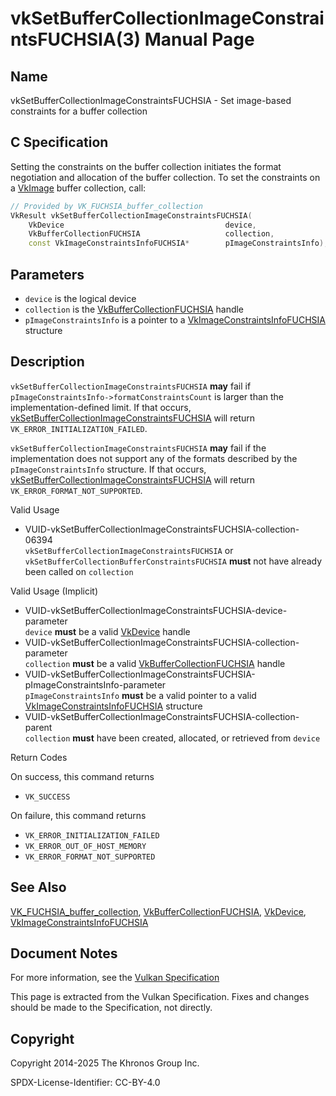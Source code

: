 # vkSetBufferCollectionImageConstraintsFUCHSIA(3) Manual Page

## Name

vkSetBufferCollectionImageConstraintsFUCHSIA - Set image-based constraints for a buffer collection



## [](#_c_specification)C Specification

Setting the constraints on the buffer collection initiates the format negotiation and allocation of the buffer collection. To set the constraints on a [VkImage](https://registry.khronos.org/vulkan/specs/latest/man/html/VkImage.html) buffer collection, call:

```c++
// Provided by VK_FUCHSIA_buffer_collection
VkResult vkSetBufferCollectionImageConstraintsFUCHSIA(
    VkDevice                                    device,
    VkBufferCollectionFUCHSIA                   collection,
    const VkImageConstraintsInfoFUCHSIA*        pImageConstraintsInfo);
```

## [](#_parameters)Parameters

- `device` is the logical device
- `collection` is the [VkBufferCollectionFUCHSIA](https://registry.khronos.org/vulkan/specs/latest/man/html/VkBufferCollectionFUCHSIA.html) handle
- `pImageConstraintsInfo` is a pointer to a [VkImageConstraintsInfoFUCHSIA](https://registry.khronos.org/vulkan/specs/latest/man/html/VkImageConstraintsInfoFUCHSIA.html) structure

## [](#_description)Description

`vkSetBufferCollectionImageConstraintsFUCHSIA` **may** fail if `pImageConstraintsInfo->formatConstraintsCount` is larger than the implementation-defined limit. If that occurs, [vkSetBufferCollectionImageConstraintsFUCHSIA](https://registry.khronos.org/vulkan/specs/latest/man/html/vkSetBufferCollectionImageConstraintsFUCHSIA.html) will return `VK_ERROR_INITIALIZATION_FAILED`.

`vkSetBufferCollectionImageConstraintsFUCHSIA` **may** fail if the implementation does not support any of the formats described by the `pImageConstraintsInfo` structure. If that occurs, [vkSetBufferCollectionImageConstraintsFUCHSIA](https://registry.khronos.org/vulkan/specs/latest/man/html/vkSetBufferCollectionImageConstraintsFUCHSIA.html) will return `VK_ERROR_FORMAT_NOT_SUPPORTED`.

Valid Usage

- [](#VUID-vkSetBufferCollectionImageConstraintsFUCHSIA-collection-06394)VUID-vkSetBufferCollectionImageConstraintsFUCHSIA-collection-06394  
  `vkSetBufferCollectionImageConstraintsFUCHSIA` or `vkSetBufferCollectionBufferConstraintsFUCHSIA` **must** not have already been called on `collection`

Valid Usage (Implicit)

- [](#VUID-vkSetBufferCollectionImageConstraintsFUCHSIA-device-parameter)VUID-vkSetBufferCollectionImageConstraintsFUCHSIA-device-parameter  
  `device` **must** be a valid [VkDevice](https://registry.khronos.org/vulkan/specs/latest/man/html/VkDevice.html) handle
- [](#VUID-vkSetBufferCollectionImageConstraintsFUCHSIA-collection-parameter)VUID-vkSetBufferCollectionImageConstraintsFUCHSIA-collection-parameter  
  `collection` **must** be a valid [VkBufferCollectionFUCHSIA](https://registry.khronos.org/vulkan/specs/latest/man/html/VkBufferCollectionFUCHSIA.html) handle
- [](#VUID-vkSetBufferCollectionImageConstraintsFUCHSIA-pImageConstraintsInfo-parameter)VUID-vkSetBufferCollectionImageConstraintsFUCHSIA-pImageConstraintsInfo-parameter  
  `pImageConstraintsInfo` **must** be a valid pointer to a valid [VkImageConstraintsInfoFUCHSIA](https://registry.khronos.org/vulkan/specs/latest/man/html/VkImageConstraintsInfoFUCHSIA.html) structure
- [](#VUID-vkSetBufferCollectionImageConstraintsFUCHSIA-collection-parent)VUID-vkSetBufferCollectionImageConstraintsFUCHSIA-collection-parent  
  `collection` **must** have been created, allocated, or retrieved from `device`

Return Codes

On success, this command returns

- `VK_SUCCESS`

On failure, this command returns

- `VK_ERROR_INITIALIZATION_FAILED`
- `VK_ERROR_OUT_OF_HOST_MEMORY`
- `VK_ERROR_FORMAT_NOT_SUPPORTED`

## [](#_see_also)See Also

[VK\_FUCHSIA\_buffer\_collection](https://registry.khronos.org/vulkan/specs/latest/man/html/VK_FUCHSIA_buffer_collection.html), [VkBufferCollectionFUCHSIA](https://registry.khronos.org/vulkan/specs/latest/man/html/VkBufferCollectionFUCHSIA.html), [VkDevice](https://registry.khronos.org/vulkan/specs/latest/man/html/VkDevice.html), [VkImageConstraintsInfoFUCHSIA](https://registry.khronos.org/vulkan/specs/latest/man/html/VkImageConstraintsInfoFUCHSIA.html)

## [](#_document_notes)Document Notes

For more information, see the [Vulkan Specification](https://registry.khronos.org/vulkan/specs/latest/html/vkspec.html#vkSetBufferCollectionImageConstraintsFUCHSIA)

This page is extracted from the Vulkan Specification. Fixes and changes should be made to the Specification, not directly.

## [](#_copyright)Copyright

Copyright 2014-2025 The Khronos Group Inc.

SPDX-License-Identifier: CC-BY-4.0